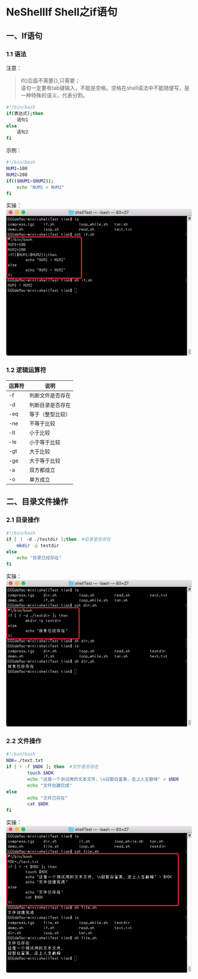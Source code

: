 # NeShellIf Shell之if语句

## 一、If语句
### 1.1 语法
注意：  
> if()后面不需要{},只需要；  
> 语句一定要有tab键输入，不能是空格。空格在shell语法中不能随便写，是一种特殊的语义，代表分割。  

```bash
#!/bin/bash
if(表达式);then
	语句1
else
	语句2
fi
```
示例：  
```bash
#!/bin/bash
NUM1=100
NUM2=200
if(($NUM1>$NUM2));
	echo "NUM1 > NUM2"
fi
```
实操：  
![image](https://github.com/tianyalu/NeShellIf/blob/master/show/if_compare.png)

### 1.2 逻辑运算符
运算符 | 说明
--    | --
-f    | 判断文件是否存在
-d    | 判断目录是否存在
-eq   | 等于（整型比较）
-ne   | 不等于比较
-lt   | 小于比较
-le   | 小于等于比较
-gt   | 大于比较
-ge   | 大于等于比较
-a    | 双方都成立
-o    | 单方成立


## 二、目录文件操作
### 2.1 目录操作
```bash
#!/bin/bash
if [ ！ -d ./testdir ];then  #目录是否存在
	mkdir -p testdir
else
	echo "目录已经存在"
fi
```
实操：  
![image](https://github.com/tianyalu/NeShellIf/blob/master/show/if_dir_exist.png)


### 2.2 文件操作
```bash
#!/bin/bash
NDK=./text.txt
if [ ! -f $NDK ]; then  #文件是否存在
        touch $NDK
        echo "这是一个测试用的文本文件，\n迎娶白富美，走上人生巅峰" > $NDK
        echo "文件创建完成"
else
        echo "文件已存在"
        cat $NDK
fi
```
实操：  
![image](https://github.com/tianyalu/NeShellIf/blob/master/show/if_file_exist.png)
